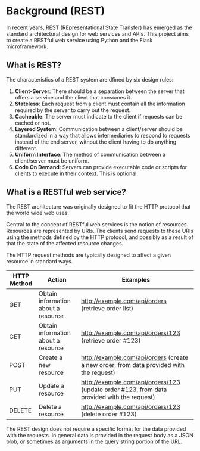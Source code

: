 # Background (REST)

In recent years, REST (REpresentational State Transfer) has emerged as the standard architectural design for web services and APIs. This project aims to create a RESTful web service using Python and the Flask microframework.

## What is REST?

The characteristics of a REST system are dfined by six design rules:

1. **Client-Server**: There should be a separation between the server that offers a service and the client that consumes it.
2. **Stateless**: Each request from a client must contain all the information required by the server to carry out the request.
3. **Cacheable**: The server must indicate to the client if requests can be cached or not.
4. **Layered System**: Communication between a client/server should be standardized in a way that allows intermediaries to respond to requests instead of the end server, without the client having to do anything different.
5. **Uniform Interface**: The method of communication between a client/server must be uniform.
6. **Code On Demand**: Servers can provide executable code or scripts for clients to execute in their context. This is optional.

## What is a RESTful web service?

The REST architecture was originally designed to fit the HTTP protocol that the world wide web uses.

Central to the concept of RESTful web services is the notion of resources. Resources are represented by URIs. The clients send requests to these URIs using the methods defined by the HTTP protocol, and possibly as a result of that the state of the affected resource changes.

The HTTP request methods are typically designed to affect a given resource in standard ways.

| HTTP Method | Action                              | Examples                                                                                   |
|-------------|-------------------------------------|--------------------------------------------------------------------------------------------|
| GET         | Obtain information about a resource | http://example.com/api/orders (retrieve order list)                                        |
| GET         | Obtain information about a resource | http://example.com/api/orders/123 (retrieve order #123)                                    |
| POST        | Create a new resource               | http://example.com/api/orders (create a new order, from data provided with the request)    |
| PUT         | Update a resource                   | http://example.com/api/orders/123 (update order #123, from data provided with the request) |
| DELETE      | Delete a resource                   | http://example.com/api/orders/123 (delete order #123)                                      |

The REST design does not require a specific format for the data provided with the requests. In general data is provided in the request body as a JSON blob, or sometimes as arguments in the query string portion of the URL.